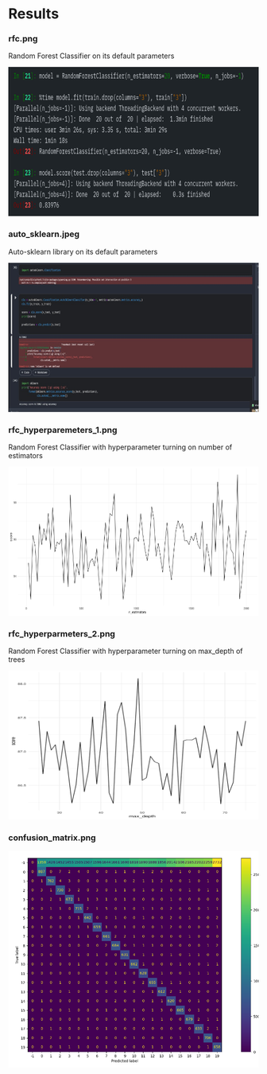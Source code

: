 # Results

### rfc.png
Random Forest Classifier on its default parameters

<img src="https://github.com/nisarg14/CSE523-Machine-Learning-Gophers/blob/main/Results/rfc.png" alt="drawing" width="800" height="300"/>


### auto_sklearn.jpeg
Auto-sklearn library on its default parameters

<img src="https://github.com/nisarg14/CSE523-Machine-Learning-Gophers/blob/main/Results/auto_sklearn.jpeg" alt="drawing" width="800" height="300"/>


### rfc_hyperparemeters_1.png
Random Forest Classifier with hyperparameter turning on number of estimators

<img src="https://github.com/nisarg14/CSE523-Machine-Learning-Gophers/blob/main/Results/rfc_hyperparemeters_1.png" alt="drawing" width="800" height="300"/>


### rfc_hyperparmeters_2.png
Random Forest Classifier with hyperparameter turning on max_depth of trees

<img src="https://github.com/nisarg14/CSE523-Machine-Learning-Gophers/blob/main/Results/rfc_hyperparmeters_2.png" alt="drawing" width="800" height="300"/>


### confusion_matrix.png

![](https://github.com/nisarg14/CSE523-Machine-Learning-Gophers/blob/main/Results/confusion_matrix.png)

